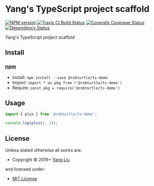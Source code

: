 <!-- TITLE/ -->

<h1>Yang's TypeScript project scaffold</h1>

<!-- /TITLE -->

<!-- BADGES/ -->

<span class="badge-npmversion"><a href="https://npmjs.org/package/@robturtle/ts-demo" title="View this project on NPM"><img src="https://img.shields.io/npm/v/@robturtle/ts-demo.svg" alt="NPM version" /></a></span>
<span class="badge-travisci"><a href="http://travis-ci.com/robturtle/ts-demo" title="Check this project's build status on TravisCI"><img src="https://img.shields.io/travis/robturtle/ts-demo/master.svg" alt="Travis CI Build Status" /></a></span>
<span class="badge-coveralls"><a href="https://coveralls.io/r/robturtle/ts-demo" title="View this project's coverage on Coveralls"><img src="https://img.shields.io/coveralls/robturtle/ts-demo.svg" alt="Coveralls Coverage Status" /></a></span>
<span class="badge-daviddm"><a href="https://david-dm.org/robturtle/ts-demo" title="View the status of this project's dependencies on DavidDM"><img src="https://img.shields.io/david/robturtle/ts-demo.svg" alt="Dependency Status" /></a></span>

<!-- /BADGES -->

<!-- DESCRIPTION/ -->

Yang's TypeScript project scaffold

<!-- /DESCRIPTION -->

<!-- INSTALL/ -->

<h2>Install</h2>

<a href="https://npmjs.com" title="npm is a package manager for javascript"><h3>npm</h3></a>

<ul>
<li>Install: <code>npm install --save @robturtle/ts-demo</code></li>
<li>Import: <code>import * as pkg from ('@robturtle/ts-demo')</code></li>
<li>Require: <code>const pkg = require('@robturtle/ts-demo')</code></li>
</ul>

<!-- /INSTALL -->

## Usage

```js
import { plus } from '@robturtle/ts-demo';

console.log(plus(1, 1));
```

<!-- LICENSE/ -->

<h2>License</h2>

Unless stated otherwise all works are:

<ul><li>Copyright &copy; 2019+ <a href="http://medium.com/@yl3710">Yang Liu</a></li></ul>

and licensed under:

<ul><li><a href="http://spdx.org/licenses/MIT.html">MIT License</a></li></ul>

<!-- /LICENSE -->

